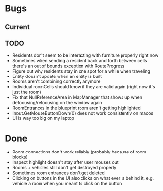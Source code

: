 # Bugs

## Current

## TODO

- Residents don't seem to be interacting with furniture properly right now
- Sometimes when sending a resident back and forth between cells there's an out of bounds exception with RouteProgress
- Figure out why residents stay in one spot for a while when traveling
- Entity doesn't update when an entity is built
- Rooms aren't combining correctly anymore
- Individual roomCells should know if they are valid again (right now it's just the room)
- Fix that NullReferenceArea in MapManager that shows up when defocusing/refocusing on the window again
- RoomEntrances in the blueprint room aren't getting highlighted
- Input.GetMouseButtonDown(0) does not work consistently on macos
- UI is way too big on my laptop

# Done

- Room connections don't work reliably (probably because of room blocks)
- Inspect highlight doesn't stay after user mouses out
- Rooms + vehicles still don't get destroyed properly
- Sometimes room entrances don't get deleted
- Clicking on buttons in the UI also clicks on what ever is behind it, e.g. vehicle a room when you meant to click on the button
